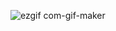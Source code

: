 ![ezgif com-gif-maker](https://user-images.githubusercontent.com/98110864/152053699-ac8a50c7-5299-4701-851a-8754bfb52355.gif)
